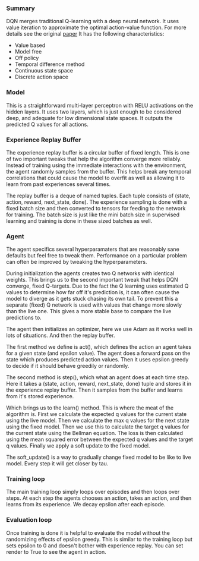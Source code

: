 ### Summary
DQN merges traditional Q-learning with a deep neural network.  It uses value iteration to approximate the optimal action-value function.  For more details see the original [paper](https://storage.googleapis.com/deepmind-media/dqn/DQNNaturePaper.pdf.)  It has the following characteristics:
- Value based
- Model free
- Off policy
- Temporal difference method
- Continuous state space
- Discrete action space


### Model
This is a straightforward multi-layer perceptron with RELU activations on the hidden layers.  It uses two layers, which is just enough to be considered deep, and adequate for low dimensional state spaces.  It outputs the predicted Q values for all actions.


### Experience Replay Buffer
The experience replay buffer is a circular buffer of fixed length.  This is one of two important tweaks that help the algorithm converge more reliably.  Instead of training using the immediate interactions with the environment, the agent randomly samples from the buffer.  This helps break any temporal correlations that could cause the model to overfit as well as allowing it to learn from past experiences several times.

The replay buffer is a deque of named tuples.  Each tuple consists of (state, action, reward, next_state, done).  The experience sampling is done with a fixed batch size and then converted to tensors for feeding to the network for training.  The batch size is just like the mini batch size in supervised learning and training is done in these sized batches as well.


### Agent
The agent specifics several hyperparamaters that are reasonably sane defaults but feel free to tweak them.  Performance on a particular problem can often be improved by tweaking the hyperparameters.

During initialization the agents creates two Q networks with identical weights.  This brings us to the second important tweak that helps DQN converge, fixed Q-targets.  Due to the fact the Q learning uses estimated Q values to determine how far off it's prediction is, it can often cause the model to diverge as it gets stuck chasing its own tail.  To prevent this a separate (fixed) Q network is used with values that change more slowly than the live one.  This gives a more stable base to compare the live predictions to.

The agent then initializes an optimizer, here we use Adam as it works well in lots of situations.  And then the replay buffer.

The first method we define is act(), which defines the action an agent takes for a given state (and epsilon value).   The agent does a forward pass on the state which produces predicted action values.  Then it uses epsilon greedy to decide if it should behave greedily or randomly.

The second method is step(), which what an agent does at each time step.  Here it takes a (state, action, reward, next_state, done) tuple and stores it in the experience replay buffer.  Then it samples from the buffer and learns from it's stored experience.

Which brings us to the learn() method.  This is where the meat of the algorithm is.  First we calculate the expected q values for the current state using the live model.  Then we calculate the max q values for the next state using the fixed model.  Then we use this to calculate the target q values for the current state using the Bellman equation.  The loss is then calculated using the mean squared error between the expected q values and the target q values.  Finally we apply a soft update to the fixed model.

The soft_update() is a way to gradually change fixed model to be like to live model.  Every step it will get closer by tau.


### Training loop
The main training loop simply loops over episodes and then loops over steps.  At each step the agents chooses an action, takes an action, and then learns from its experience.  We decay epsilon after each episode.


### Evaluation loop
Once training is done it is helpful to evaluate the model without the randomizing effects of epsilon greedy.  This is similar to the training loop but sets epsilon to 0 and doesn't bother with experience replay.   You can set render to True to see the agent in action.
